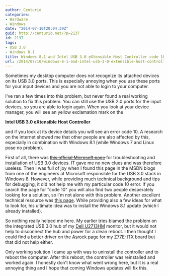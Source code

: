```yaml
---
author: Centurio
categories:
- Hardware
- Windows
date: "2014-07-10T20:04:39Z"
guid: http://centurio.net/?p=2137
id: 2137
tags:
- USB 3.0
- Windows 8.1
title: Windows 8.1 and Intel USB 3.0 eXtensible Host Controller code 10
url: /2014/07/10/windows-8-1-and-intel-usb-3-0-extensible-host-controller-code-10/
---
```

Sometimes my desktop computer does not recognize its attached devices on its USB 3.0 ports. This is especially annoying when you use these ports for your input devices and you are not able to login to your computer.

I've ran a few times into this problem, but never found a real working solution to fix this problem. You can still use the USB 2.0 ports for the input devices, so you are able to login again. When you look at your device manager, you will see an yellow exclamation mark on the

**Intel USB 3.0 eXtensible Host Controller**

and if you look at its device details you will see an error code 10. A research on the internet showed me that other people are also affected by this, especially in combination with Windows 8.1 (while Windows 7 and Linux pose no problem).

First of all, there was <del><a href="http://windows.microsoft.com/en-US/windows-8/install-usb-3-usb-devices">this official Microsoft page</a> </del>for troubleshooting and installation of USB 3.0 devices. IT gave me no new clues and was therefore useless. Then I was full of joy when I found this page in the MSDN blogs from one of the engineers at Microsoft responsible for the USB 3.0 stack in Windows 8. However, while providing much technical background and tips for debugging, it did not help me with my particular code 10 error. If you search the page for  "code 10" you will also find two people desperately looking for a solution, so I'm not alone with this problem. Another excellent technical resource was [this page](http://janaxelson.com/usb_debug.htm). While providing also a few ideas for what to look for, his ultimate idea was to install the Windows 8.1 update (which I already installed).

So nothing really helped me here. My earlier tries blamed the problem on the integrated USB 3.0 hub of my [Dell U2713HM](http://www.amazon.de/gp/product/B0091ME4A0) monitor, but it would not help to disconnect the hub and power for a clean reboot. I then thought I could find a better driver on the [Asrock page](http://www.asrock.com/mb/Intel/Z77E-ITX/index.de.asp) for my [Z77E-ITX](http://www.amazon.de/gp/product/B007RQ0LQI) board but that did not help either.

Only working solution I came up with was to uninstall the controller and to reboot the computer. After this reboot, the controller was reinstalled and worked again. I honestly don't know what went wrong here, but it is a real annoying thing and I hope that coming Windows updates will fix this.